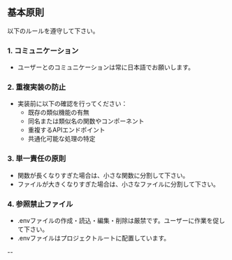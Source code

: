 ## 基本原則
以下のルールを遵守して下さい。

### 1. コミュニケーション
- ユーザーとのコミュニケーションは常に日本語でお願いします。

### 2. 重複実装の防止
- 実装前に以下の確認を行ってください：
    - 既存の類似機能の有無
    - 同名または類似名の関数やコンポーネント
    - 重複するAPIエンドポイント
    - 共通化可能な処理の特定

### 3. 単一責任の原則
- 関数が長くなりすぎた場合は、小さな関数に分割して下さい。
- ファイルが大きくなりすぎた場合は、小さなファイルに分割して下さい。

### 4. 参照禁止ファイル
- .envファイルの作成・読込・編集・削除は厳禁です。ユーザーに作業を促して下さい。
- .envファイルはプロジェクトルートに配置しています。

--